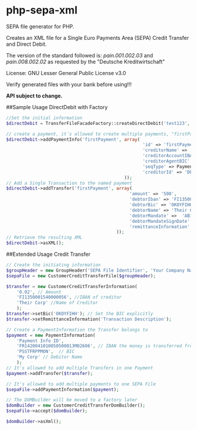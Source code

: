php-sepa-xml
============

SEPA file generator for PHP.

Creates an XML file for a Single Euro Payments Area (SEPA) Credit Transfer and Direct Debit.

The version of the standard followed is: _pain.001.002.03_ and _pain.008.002.02_ as requested by the "Deutsche Kreditwirtschaft"

License: GNU Lesser General Public License v3.0

Verify generated files with your bank before using!!!

**API subject to change.**

##Sample Usage DirectDebit with Factory
```php
//Set the initial information
$directDebit = TransferFileFacadeFactory::createDirectDebit('test123', 'Me');

// create a payment, it´s allowed to create multiple payments, "firstPayment" is the identifier for the transactions
$directDebit->addPaymentInfo('firstPayment', array(
                                                    'id' => 'firstPayment',
                                                    'creditorName' => 'My Company',
                                                    'creditorAccountIBAN' => 'FI1350001540000056',
                                                    'creditorAgentBIC' => 'PSSTFRPPMON',
                                                    'seqType' => PaymentInformation::S_ONEOFF,
                                                    'creditorId' => 'DE21WVM1234567890'
                                             ));
// Add a Single Transaction to the named payment
$directDebit->addTransfer('firstPayment', array(
                                               'amount' => '500',
                                               'debtorIban' => 'FI1350001540000056',
                                               'debtorBic' => 'OKOYFIHH',
                                               'debtorName' => 'Their Company',
                                               'debtorMandate' =>  'AB12345',
                                               'debtorMandateSignDate' => '13.10.2012',
                                               'remittanceInformation' => 'Purpose of this direct debit'
                                          ));
// Retrieve the resulting XML
$directDebit->asXML();
```

##Extended Usage Credit Transfer
```php
// Create the initiating information
$groupHeader = new GroupHeader('SEPA File Identifier', 'Your Company Name');
$sepaFile = new CustomerCreditTransferFile($groupHeader);

$transfer = new CustomerCreditTransferInformation(
    '0.02', // Amount
    'FI1350001540000056', //IBAN of creditor
    'Their Corp' //Name of Creditor
    );
$transfer->setBic('OKOYFIHH'); // Set the BIC explicitly
$transfer->setRemittanceInformation('Transaction Description');

// Create a PaymentInformation the Transfer belongs to
$payment = new PaymentInformation(
    'Payment Info ID',
    'FR1420041010050500013M02606', // IBAN the money is transferred from
    'PSSTFRPPMON',  // BIC
    'My Corp' // Debitor Name
    );
// It's allowed to add multiple Transfers in one Payment
$payment->addTransfer($transfer);

// It's allowed to add multiple payments to one SEPA File
$sepaFile->addPaymentInformation($payment);

// The DOMBuilder will be moved to a factory later
$domBuilder = new CustomerCreditTransferDomBuilder();
$sepaFile->accept($domBuilder);

$domBuilder->asXml();
```
